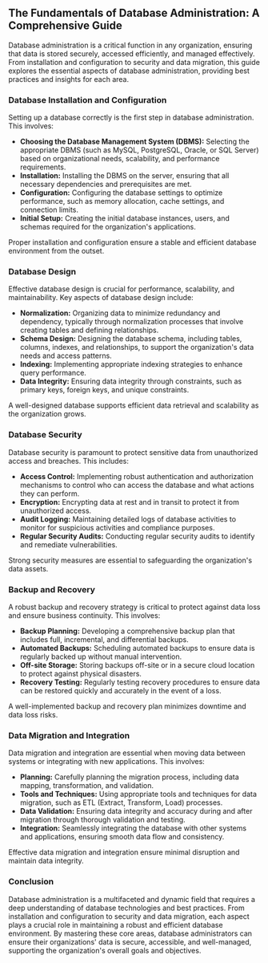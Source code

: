 ## The Fundamentals of Database Administration: A Comprehensive Guide

Database administration is a critical function in any organization, ensuring that data is stored securely, accessed efficiently, and managed effectively. From installation and configuration to security and data migration, this guide explores the essential aspects of database administration, providing best practices and insights for each area.

### Database Installation and Configuration

Setting up a database correctly is the first step in database administration. This involves:

- **Choosing the Database Management System (DBMS):** Selecting the appropriate DBMS (such as MySQL, PostgreSQL, Oracle, or SQL Server) based on organizational needs, scalability, and performance requirements.
- **Installation:** Installing the DBMS on the server, ensuring that all necessary dependencies and prerequisites are met.
- **Configuration:** Configuring the database settings to optimize performance, such as memory allocation, cache settings, and connection limits.
- **Initial Setup:** Creating the initial database instances, users, and schemas required for the organization's applications.

Proper installation and configuration ensure a stable and efficient database environment from the outset.

### Database Design

Effective database design is crucial for performance, scalability, and maintainability. Key aspects of database design include:

- **Normalization:** Organizing data to minimize redundancy and dependency, typically through normalization processes that involve creating tables and defining relationships.
- **Schema Design:** Designing the database schema, including tables, columns, indexes, and relationships, to support the organization's data needs and access patterns.
- **Indexing:** Implementing appropriate indexing strategies to enhance query performance.
- **Data Integrity:** Ensuring data integrity through constraints, such as primary keys, foreign keys, and unique constraints.

A well-designed database supports efficient data retrieval and scalability as the organization grows.

### Database Security

Database security is paramount to protect sensitive data from unauthorized access and breaches. This includes:

- **Access Control:** Implementing robust authentication and authorization mechanisms to control who can access the database and what actions they can perform.
- **Encryption:** Encrypting data at rest and in transit to protect it from unauthorized access.
- **Audit Logging:** Maintaining detailed logs of database activities to monitor for suspicious activities and compliance purposes.
- **Regular Security Audits:** Conducting regular security audits to identify and remediate vulnerabilities.

Strong security measures are essential to safeguarding the organization's data assets.

### Backup and Recovery

A robust backup and recovery strategy is critical to protect against data loss and ensure business continuity. This involves:

- **Backup Planning:** Developing a comprehensive backup plan that includes full, incremental, and differential backups.
- **Automated Backups:** Scheduling automated backups to ensure data is regularly backed up without manual intervention.
- **Off-site Storage:** Storing backups off-site or in a secure cloud location to protect against physical disasters.
- **Recovery Testing:** Regularly testing recovery procedures to ensure data can be restored quickly and accurately in the event of a loss.

A well-implemented backup and recovery plan minimizes downtime and data loss risks.

### Data Migration and Integration

Data migration and integration are essential when moving data between systems or integrating with new applications. This involves:

- **Planning:** Carefully planning the migration process, including data mapping, transformation, and validation.
- **Tools and Techniques:** Using appropriate tools and techniques for data migration, such as ETL (Extract, Transform, Load) processes.
- **Data Validation:** Ensuring data integrity and accuracy during and after migration through thorough validation and testing.
- **Integration:** Seamlessly integrating the database with other systems and applications, ensuring smooth data flow and consistency.

Effective data migration and integration ensure minimal disruption and maintain data integrity.

### Conclusion

Database administration is a multifaceted and dynamic field that requires a deep understanding of database technologies and best practices. From installation and configuration to security and data migration, each aspect plays a crucial role in maintaining a robust and efficient database environment. By mastering these core areas, database administrators can ensure their organizations' data is secure, accessible, and well-managed, supporting the organization's overall goals and objectives.
